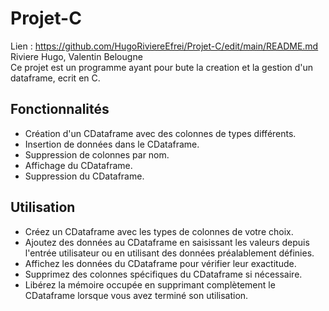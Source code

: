 # Projet-C
Lien : https://github.com/HugoRiviereEfrei/Projet-C/edit/main/README.md  
Riviere Hugo, Valentin Belougne  
Ce projet est un programme ayant pour bute la creation et la gestion d'un dataframe, ecrit en C.  

## Fonctionnalités
- Création d'un CDataframe avec des colonnes de types différents.  
- Insertion de données dans le CDataframe.  
- Suppression de colonnes par nom.  
- Affichage du CDataframe.  
- Suppression du CDataframe.

## Utilisation  

- Créez un CDataframe avec les types de colonnes de votre choix.  
- Ajoutez des données au CDataframe en saisissant les valeurs depuis l'entrée utilisateur ou en utilisant des données préalablement définies.  
- Affichez les données du CDataframe pour vérifier leur exactitude.  
- Supprimez des colonnes spécifiques du CDataframe si nécessaire.  
- Libérez la mémoire occupée en supprimant complètement le CDataframe lorsque vous avez terminé son utilisation.  
